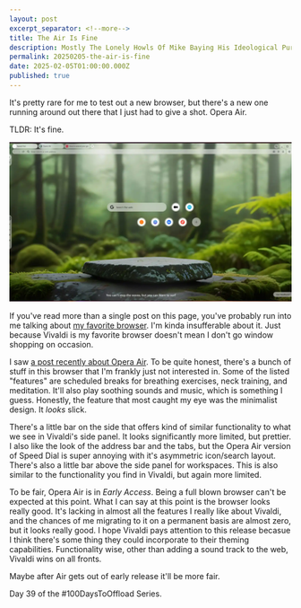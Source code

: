 ```yaml
---
layout: post
excerpt_separator: <!--more-->
title: The Air Is Fine
description: Mostly The Lonely Howls Of Mike Baying His Ideological Purity At The Moon
permalink: 20250205-the-air-is-fine
date: 2025-02-05T01:00:00.000Z
published: true
---
```


It's pretty rare for me to test out a new browser, but there's a new one running around out there that I just had to give a shot. Opera Air. 

TLDR: It's fine.

<!--more-->

<center><img src="assets/images/OperaAir.png"></center>

If you've read more than a single post on this page, you've probably run into me talking about [my favorite browser](https://vivaldi.com). I'm kinda insufferable about it. Just because Vivaldi is my favorite browser doesn't mean I don't go window shopping on occasion.

I saw [a post recently about Opera Air](https://www.computerworld.com/article/3817701/opera-launches-browser-to-reduce-stress.html). To be quite honest, there's a bunch of stuff in this browser that I'm frankly just not interested in. Some of the listed "features" are scheduled breaks for breathing exercises, neck training, and meditation. It'll also play soothing sounds and music, which is something I guess. Honestly, the feature that most caught my eye was the minimalist design. It _looks_ slick. 

There's a little bar on the side that offers kind of similar functionality to what we see in Vivaldi's side panel. It looks significantly more limited, but prettier. I also like the look of the address bar and the tabs, but the Opera Air version of Speed Dial is super annoying with it's asymmetric icon/search layout. There's also a little bar above the side panel for workspaces. This is also similar to the functionality you find in Vivaldi, but again more limited. 

To be fair, Opera Air is in _Early Access_. Being a full blown browser can't be expected at this point. What I can say at this point is the browser looks really good. It's lacking in almost all the features I really like about Vivaldi, and the chances of me migrating to it on a permanent basis are almost zero, but it looks really good. I hope Vivaldi pays attention to this release becasue I think there's some thing they could incorporate to their theming capabilities. Functionality wise, other than adding a sound track to the web, Vivaldi wins on all fronts.

Maybe after Air gets out of early release it'll be more fair.

Day 39 of the #100DaysToOffload Series.
